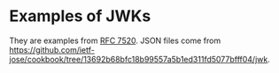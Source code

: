 # Examples of JWKs

They are examples from [RFC 7520](https://www.rfc-editor.org/rfc/rfc7520).
JSON files come from https://github.com/ietf-jose/cookbook/tree/13692b68bfc18b99557a5b1ed311fd5077bfff04/jwk.
